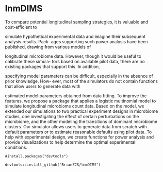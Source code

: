 # lnmDIMS

To compare potential longitudinal sampling strategies, it is valuable and cost-efficient to

simulate hypothetical experimental data and imagine their subsequent analysis results. Pack-
ages supporting such power analysis have been published, drawing from various models of

longitudinal microbiome data. However, though it would be useful to calibrate these simula-
tors based on available pilot data, there are no existing packages that support this. In addition,

specifying model parameters can be difficult, especially in the absence of prior knowledge. How-
ever, most of the simulators do not contain functions that allow users to generate data with

estimated model parameters obtained from data fitting. To improve the features, we propose
a package that applies a logistic multinomial model to simulate longitudinal microbiome count
data. Based on the model, we extended our simulations to two practical experiment designs in
microbiome studies, one investigating the effect of certain perturbations on the microbiome,
and the other modeling the transitions of dominant microbiome clusters. Our simulator allows
users to generate data from scratch with default parameters or to estimate reasonable defaults
using pilot data. To help with experimental design, we create functions for power analysis and
provide visualizations to help determine the optimal experimental conditions.

```
#install.packages("devtools")

devtools::install_github("BrianZCS/lnmDIMS")
```
